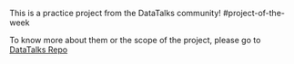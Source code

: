 This is a practice project from the DataTalks community! #project-of-the-week

To know more about them or the scope of the project, please go to [DataTalks Repo](https://github.com/DataTalksClub/project-of-the-week/blob/main/2023-02-08-github_actions-2.md)
